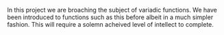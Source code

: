 In this project we are broaching the subject of variadic functions. We have been introduced to functions such as this before albeit in a much simpler fashion. This will require a solemn acheived level of intellect to complete.
